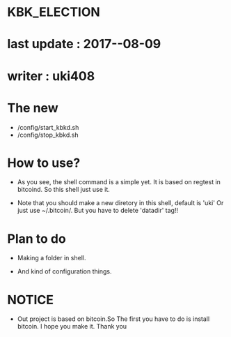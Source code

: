 # KBK_ELECTION
# last update : 2017--08-09
# writer : uki408

# The new
- /config/start_kbkd.sh
- /config/stop_kbkd.sh

# How to use? 
- As you see, the shell command is a simple yet. It is based on regtest in bitcoind. So this shell just use it.

- Note that you should make a new diretory in this shell, default is 'uki' Or just use ~/.bitcoin/. But you have to delete 'datadir' tag!!

# Plan to do 

- Making a folder in shell.

- And kind of configuration things.

# NOTICE

- Out project is based on bitcoin.So The first you have to do is install bitcoin. I hope you make it. Thank you
